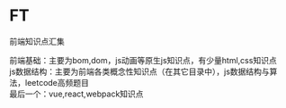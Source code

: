 # FT
前端知识点汇集

前端基础：主要为bom,dom，js动画等原生js知识点，有少量html,css知识点
<br/>js数据结构：主要为前端各类概念性知识点（在其它目录中），js数据结构与算法，leetcode高频题目
<br/>最后一个：vue,react,webpack知识点
